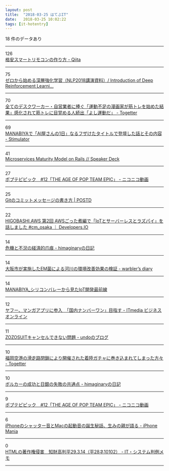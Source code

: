 ```yaml
---
layout: post
title:  "2018-03-25 はてぶIT"
date:   2018-03-25 10:02:22
tags: [it-hotentry]
---
```

18 件のデータあり

<hr><div class="row">
<div class="col-1"><span class="badge badge-pill badge-success h2">126</span></div>
<div class="col-11"><a href='https://qiita.com/takjg/items/e6b8af53421be54b62c9' target='_blank'>格安スマートリモコンの作り方 - Qiita</a></div>
</div>
<hr>
<div class="row">
<div class="col-1"><span class="badge badge-pill badge-success h2">75</span></div>
<div class="col-11"><a href='https://www.slideshare.net/pfi/nlp2018-introduction-of-deep-reinforcement-learning' target='_blank'>ゼロから始める深層強化学習（NLP2018講演資料）/ Introduction of Deep Reinforcement Learni…</a></div>
</div>
<hr>
<div class="row">
<div class="col-1"><span class="badge badge-pill badge-success h2">70</span></div>
<div class="col-11"><a href='https://togetter.com/li/1211752' target='_blank'>全てのデスクワーカー・自営業者に捧ぐ「運動不足の漫画家が筋トレを始めた結果」感化されて筋トレに目覚める人続出「よし運動だ」 - Togetter</a></div>
</div>
<hr>
<div class="row">
<div class="col-1"><span class="badge badge-pill badge-success h2">69</span></div>
<div class="col-11"><a href='http://vaaaaaanquish.hatenablog.com/entry/2018/03/24/212254' target='_blank'>MANABIYAで「AI屋さんの1日」なるフザけたタイトルで登壇した話とその内容 - Stimulator</a></div>
</div>
<hr>
<div class="row">
<div class="col-1"><span class="badge badge-pill badge-success h2">41</span></div>
<div class="col-11"><a href='https://speakerdeck.com/qsona/microservices-maturity-model-on-rails' target='_blank'>Microservices Maturity Model on Rails // Speaker Deck</a></div>
</div>
<hr>
<div class="row">
<div class="col-1"><span class="badge badge-pill badge-success h2">27</span></div>
<div class="col-11"><a href='http://www.nicovideo.jp/watch/1521685282' target='_blank'>ポプテピピック　#12「THE AGE OF POP TEAM EPIC」 - ニコニコ動画</a></div>
</div>
<hr>
<div class="row">
<div class="col-1"><span class="badge badge-pill badge-success h2">25</span></div>
<div class="col-11"><a href='https://postd.cc/how-to-write-a-git-commit-message/' target='_blank'>Gitのコミットメッセージの書き方 | POSTD</a></div>
</div>
<hr>
<div class="row">
<div class="col-1"><span class="badge badge-pill badge-success h2">22</span></div>
<div class="col-11"><a href='https://dev.classmethod.jp/cloud/aws/higobashi-aws-2-iot-serverless-raspberrypi/' target='_blank'>HIGOBASHI.AWS 第2回 AWSごった煮編で「IoTとサーバーレスとラズパイ」を話しました #cm_osaka ｜ Developers.IO</a></div>
</div>
<hr>
<div class="row">
<div class="col-1"><span class="badge badge-pill badge-success h2">14</span></div>
<div class="col-11"><a href='http://d.hatena.ne.jp/himaginary/20180323/The_Economic_Scars_of_Crises_and_Recessions' target='_blank'>危機と不況の経済的爪痕 - himaginaryの日記</a></div>
</div>
<hr>
<div class="row">
<div class="col-1"><span class="badge badge-pill badge-success h2">14</span></div>
<div class="col-11"><a href='http://warbler.hatenablog.com/entry/2018/03/24/162936' target='_blank'>大阪市が実施したEM菌による河川の環境改善効果の検証 - warbler’s diary</a></div>
</div>
<hr>
<div class="row">
<div class="col-1"><span class="badge badge-pill badge-success h2">14</span></div>
<div class="col-11"><a href='https://www.slideshare.net/bywaysideway1/manabiyaiot-91803869' target='_blank'>MANABIYA_シリコンバレーから見たIoT開発最前線</a></div>
</div>
<hr>
<div class="row">
<div class="col-1"><span class="badge badge-pill badge-success h2">12</span></div>
<div class="col-11"><a href='http://www.itmedia.co.jp/business/articles/1803/23/news117.html' target='_blank'>ヤフー、マンガアプリに参入　「国内ナンバーワン」目指す - ITmedia ビジネスオンライン</a></div>
</div>
<hr>
<div class="row">
<div class="col-1"><span class="badge badge-pill badge-success h2">11</span></div>
<div class="col-11"><a href='http://undo0530.hatenablog.com/entry/2018/03/21/235535' target='_blank'>ZOZOSUITキャンセルできない問題 - undoのブログ</a></div>
</div>
<hr>
<div class="row">
<div class="col-1"><span class="badge badge-pill badge-success h2">10</span></div>
<div class="col-11"><a href='https://togetter.com/li/1211751' target='_blank'>福岡空港の滑走路閉鎖により開催された着陸ガチャに巻き込まれてしまった方々 - Togetter</a></div>
</div>
<hr>
<div class="row">
<div class="col-1"><span class="badge badge-pill badge-success h2">10</span></div>
<div class="col-11"><a href='http://d.hatena.ne.jp/himaginary/20180324/what_anchors_inflation' target='_blank'>ボルカーの成功と日銀の失敗の共通点 - himaginaryの日記</a></div>
</div>
<hr>
<div class="row">
<div class="col-1"><span class="badge badge-pill badge-success h2">9</span></div>
<div class="col-11"><a href='http://www.nicovideo.jp/watch/so32916524' target='_blank'>ポプテピピック　#12「THE AGE OF POP TEAM EPIC」 - ニコニコ動画</a></div>
</div>
<hr>
<div class="row">
<div class="col-1"><span class="badge badge-pill badge-success h2">6</span></div>
<div class="col-11"><a href='https://iphone-mania.jp/news-207006/' target='_blank'>iPhoneのシャッター音とMacの起動音の誕生秘話、生みの親が語る - iPhone Mania</a></div>
</div>
<hr>
<div class="row">
<div class="col-1"><span class="badge badge-pill badge-success h2">0</span></div>
<div class="col-11"><a href='http://d.hatena.ne.jp/redips+law/20180321/1521610609' target='_blank'>HTMLの著作権侵害　知財高判平29.3.14（平28ネ10102） - IT・システム判例メモ</a></div>
</div>
<hr>
